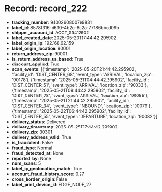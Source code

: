 # Record: record_222

- **tracking_number**: 9400260800769831
- **label_id**: 8578f316-d630-4b2c-8d2a-77186bbed09b
- **shipper_account_id**: ACCT_55412902
- **label_created_date**: 2025-05-20T17:44:42.295902
- **label_origin_ip**: 192.168.62.159
- **label_origin_location**: 90001
- **return_address_zip**: 90001
- **is_return_address_us_based**: True
- **discount_applied**: True
- **scan_events**: [{'timestamp': '2025-05-20T21:44:42.295902', 'facility_id': 'DIST_CENTER_68', 'event_type': 'ARRIVAL', 'location_zip': '90178'}, {'timestamp': '2025-05-21T04:44:42.295902', 'facility_id': 'DIST_CENTER_51', 'event_type': 'ARRIVAL', 'location_zip': '90033'}, {'timestamp': '2025-05-21T09:44:42.295902', 'facility_id': 'DIST_CENTER_78', 'event_type': 'ARRIVAL', 'location_zip': '90055'}, {'timestamp': '2025-05-21T21:44:42.295902', 'facility_id': 'DIST_CENTER_34', 'event_type': 'INBOUND', 'location_zip': '90079'}, {'timestamp': '2025-05-22T06:44:42.295902', 'facility_id': 'DIST_CENTER_55', 'event_type': 'DEPARTURE', 'location_zip': '90082'}]
- **delivery_status**: Delivered
- **delivery_timestamp**: 2025-05-25T17:44:42.295902
- **delivery_zip**: 30301
- **delivery_address_valid**: True
- **is_fraudulent**: False
- **fraud_type**: Normal
- **fraud_detected_at**: None
- **reported_by**: None
- **num_scans**: 5
- **label_ip_geolocation_match**: True
- **account_fraud_history_score**: 0.27
- **cross_border_origin**: False
- **label_print_device_id**: EDGE_NODE_27